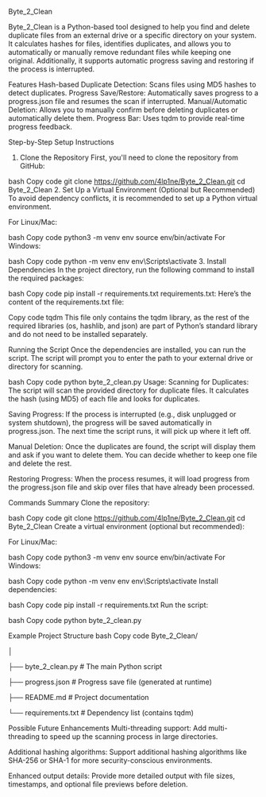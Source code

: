 Byte_2_Clean

Byte_2_Clean is a Python-based tool designed to help you find and delete duplicate files from an external drive or a specific directory on your system. It calculates hashes for files, identifies duplicates, and allows you to automatically or manually remove redundant files while keeping one original. Additionally, it supports automatic progress saving and restoring if the process is interrupted.

Features
Hash-based Duplicate Detection: Scans files using MD5 hashes to detect duplicates.
Progress Save/Restore: Automatically saves progress to a progress.json file and resumes the scan if interrupted.
Manual/Automatic Deletion: Allows you to manually confirm before deleting duplicates or automatically delete them.
Progress Bar: Uses tqdm to provide real-time progress feedback.


Step-by-Step Setup Instructions
1. Clone the Repository
First, you'll need to clone the repository from GitHub:

bash
Copy code
git clone https://github.com/4lp1ne/Byte_2_Clean.git
cd Byte_2_Clean
2. Set Up a Virtual Environment (Optional but Recommended)
To avoid dependency conflicts, it is recommended to set up a Python virtual environment.

For Linux/Mac:

bash
Copy code
python3 -m venv env
source env/bin/activate
For Windows:

bash
Copy code
python -m venv env
env\Scripts\activate
3. Install Dependencies
In the project directory, run the following command to install the required packages:

bash
Copy code
pip install -r requirements.txt
requirements.txt:
Here’s the content of the requirements.txt file:

Copy code
tqdm
This file only contains the tqdm library, as the rest of the required libraries (os, hashlib, and json) are part of Python’s standard library and do not need to be installed separately.

Running the Script
Once the dependencies are installed, you can run the script. The script will prompt you to enter the path to your external drive or directory for scanning.

bash
Copy code
python byte_2_clean.py
Usage:
Scanning for Duplicates:
The script will scan the provided directory for duplicate files. It calculates the hash (using MD5) of each file and looks for duplicates.

Saving Progress:
If the process is interrupted (e.g., disk unplugged or system shutdown), the progress will be saved automatically in progress.json. The next time the script runs, it will pick up where it left off.

Manual Deletion:
Once the duplicates are found, the script will display them and ask if you want to delete them. You can decide whether to keep one file and delete the rest.

Restoring Progress:
When the process resumes, it will load progress from the progress.json file and skip over files that have already been processed.

Commands Summary
Clone the repository:

bash
Copy code
git clone https://github.com/4lp1ne/Byte_2_Clean.git
cd Byte_2_Clean
Create a virtual environment (optional but recommended):

For Linux/Mac:

bash
Copy code
python3 -m venv env
source env/bin/activate
For Windows:

bash
Copy code
python -m venv env
env\Scripts\activate
Install dependencies:

bash
Copy code
pip install -r requirements.txt
Run the script:

bash
Copy code
python byte_2_clean.py


Example Project Structure
bash
Copy code
Byte_2_Clean/

│

├── byte_2_clean.py      # The main Python script

├── progress.json        # Progress save file (generated at runtime)

├── README.md            # Project documentation

└── requirements.txt     # Dependency list (contains tqdm)


Possible Future Enhancements
Multi-threading support:
Add multi-threading to speed up the scanning process in large directories.

Additional hashing algorithms:
Support additional hashing algorithms like SHA-256 or SHA-1 for more security-conscious environments.

Enhanced output details:
Provide more detailed output with file sizes, timestamps, and optional file previews before deletion.


